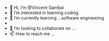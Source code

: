 - 👋 Hi, I’m @Vincent-Sambai
- 👀 I’m interested in learning coding
- 🌱 I’m currently learning ...software engineering
- 
- 💞️ I’m looking to collaborate on ...
- 📫 How to reach me ...

<!---
Vincent-Sambai/Vincent-Sambai is a ✨ special ✨ repository because its `README.md` (this file) appears on your GitHub profile.
You can click the Preview link to take a look at your changes.
--->
